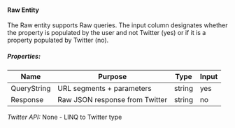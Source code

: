 #### Raw Entity

The Raw entity supports Raw queries. The input column designates whether the property is populated by the user and not Twitter (yes) or if it is a property populated by Twitter (no).

##### Properties:

| Name | Purpose | Type | Input |
|------|---------|------|-------|
| QueryString | URL segments + parameters | string | yes |
| Response | Raw JSON response from Twitter | string | no |

*Twitter API:* None - LINQ to Twitter type